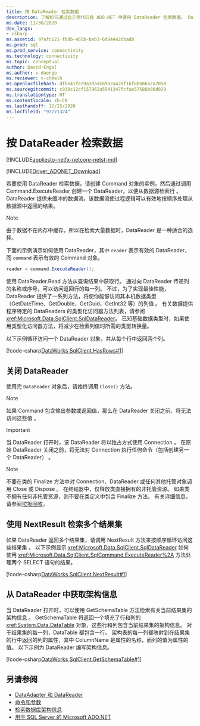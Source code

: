 ```yaml
---
title: 按 DataReader 检索数据
description: 了解如何通过此示例代码在 ADO.NET 中使用 DataReader 检索数据。 DataReader 提供未缓冲的数据流。
ms.date: 11/30/2020
dev_langs:
- csharp
ms.assetid: 97afc121-fb8b-465b-bab3-6d844420badb
ms.prod: sql
ms.prod_service: connectivity
ms.technology: connectivity
ms.topic: conceptual
author: David-Engel
ms.author: v-daenge
ms.reviewer: v-chmalh
ms.openlocfilehash: dfbe41fe29a3dadc69a2a428f1bf8b606a2a7050
ms.sourcegitcommit: c938c12cf157962a5541347fcfae57588b90d929
ms.translationtype: HT
ms.contentlocale: zh-CN
ms.lasthandoff: 12/25/2020
ms.locfileid: "97771324"
---
```

# <a name="retrieve-data-by-a-datareader"></a>按 DataReader 检索数据

[!INCLUDE[appliesto-netfx-netcore-netst-md](../../includes/appliesto-netfx-netcore-netst-md.md)]

[!INCLUDE[Driver_ADONET_Download](../../includes/driver_adonet_download.md)]

若要使用 DataReader 检索数据，请创建 Command 对象的实例，然后通过调用 Command.ExecuteReader 创建一个 DataReader，以便从数据源检索行   。 DataReader 提供未缓冲的数据流，该数据流使过程逻辑可以有效地按顺序处理从数据源中返回的结果。

> [!NOTE]
> 由于数据不在内存中缓存，所以在检索大量数据时，DataReader 是一种适合的选择。

下面的示例演示如何使用 DataReader，其中 `reader` 表示有效的 DataReader，而 `command` 表示有效的 Command 对象。  

```csharp
reader = command.ExecuteReader();  
```

使用 DataReader.Read 方法从查询结果中获取行。 通过向 DataReader 传递列的名称或序号，可以访问返回行的每一列。 不过，为了实现最佳性能，DataReader 提供了一系列方法，将使你能够访问其本机数据类型（GetDateTime、GetDouble、GetGuid、GetInt32 等）的列值    。 有关数据提供程序特定的 DataReaders 的类型化访问器方法列表，请参阅 <xref:Microsoft.Data.SqlClient.SqlDataReader>。 已知基础数据类型时，如果使用类型化访问器方法，将减少在检索列值时所需的类型转换量。  

以下示例循环访问一个 DataReader 对象，并从每个行中返回两个列。  

[!code-csharp[DataWorks SqlClient.HasRows#1](~/../sqlclient/doc/samples/SqlDataReader_HasRows.cs#1)]

## <a name="close-the-datareader"></a>关闭 DataReader  

使用完 `DataReader` 对象后，请始终调用 `Close()` 方法。

> [!NOTE]
> 如果 Command 包含输出参数或返回值，那么在 DataReader 关闭之前，将无法访问这些值 。  

> [!IMPORTANT]
> 当 DataReader 打开时，该 DataReader 将以独占方式使用 Connection  。 在原始 DataReader 关闭之前，将无法对 Connection 执行任何命令（包括创建另一个 DataReader）  。  

> [!NOTE]
> 不要在类的 Finalize 方法中对 Connection、DataReader 或任何其他托管对象调用 Close 或 Dispose    。 在终结器中，仅释放类直接拥有的非托管资源。 如果类不拥有任何非托管资源，则不要在类定义中包含 Finalize 方法。 有关详细信息，请参阅[垃圾回收](/dotnet/standard/garbage-collection/index)。
 
## <a name="retrieve-multiple-result-sets-using-nextresult"></a>使用 NextResult 检索多个结果集

如果 DataReader 返回多个结果集，请调用 NextResult 方法来按顺序循环访问这些结果集 。 以下示例显示 <xref:Microsoft.Data.SqlClient.SqlDataReader> 如何使用 <xref:Microsoft.Data.SqlClient.SqlCommand.ExecuteReader%2A> 方法处理两个 SELECT 语句的结果。  

[!code-csharp[DataWorks SqlClient.NextResult#1](~/../sqlclient/doc/samples/SqlDataReader_NextResult.cs#1)]

## <a name="get-schema-information-from-the-datareader"></a>从 DataReader 中获取架构信息  

当 DataReader 打开时，可以使用 GetSchemaTable 方法检索有关当前结果集的架构信息 。 GetSchemaTable 将返回一个填充了行和列的 <xref:System.Data.DataTable> 对象，这些行和列包含当前结果集的架构信息。 对于结果集的每一列，DataTable 都包含一行。 架构表的每一列都映射到在结果集的行中返回的列的属性，其中 ColumnName 是属性的名称，而列的值为属性的值。 以下示例为 DataReader 编写架构信息。  

[!code-csharp[DataWorks SqlClient.GetSchemaTable#1](~/../sqlclient/doc/samples/SqlDataReader_GetSchemaTable.cs#1)]

## <a name="see-also"></a>另请参阅

- [DataAdapter 和 DataReader](dataadapters-datareaders.md)
- [命令和参数](commands-parameters.md)
- [检索数据库架构信息](retrieving-database-schema-information.md)
- [用于 SQL Server 的 Microsoft ADO.NET](microsoft-ado-net-sql-server.md)
